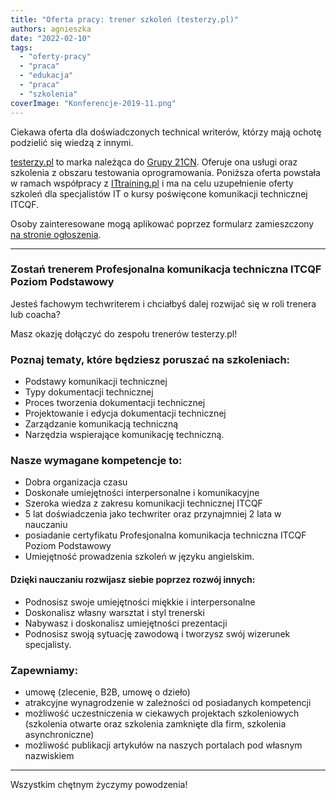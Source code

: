 ```yaml
---
title: "Oferta pracy: trener szkoleń (testerzy.pl)"
authors: agnieszka
date: "2022-02-10"
tags:
  - "oferty-pracy"
  - "praca"
  - "edukacja"
  - "praca"
  - "szkolenia"
coverImage: "Konferencje-2019-11.png"
---
```


Ciekawa oferta dla doświadczonych technical writerów, którzy mają ochotę
podzielić się wiedzą z innymi.

[testerzy.pl](https://testerzy.pl/) to marka należąca do
[Grupy 21CN](http://21cn.pl/). Oferuje ona usługi oraz szkolenia z obszaru
testowania oprogramowania. Poniższa oferta powstała w ramach współpracy z
[ITtraining.pl](http://ittraining.pl/) i ma na celu uzupełnienie oferty szkoleń
dla specjalistów IT o kursy poświęcone komunikacji technicznej ITCQF.

Osoby zainteresowane mogą aplikować poprzez formularz zamieszczony
[na stronie ogłoszenia](https://testerzy.pl/oferta-pracy/trener-szkolen-profesjonalna-komunikacja-itcqf-poziom-podstawowy).

---

### Zostań trenerem Profesjonalna komunikacja techniczna ITCQF Poziom Podstawowy

Jesteś fachowym techwriterem i chciałbyś dalej rozwijać się w roli trenera lub
coacha?

Masz okazję dołączyć do zespołu trenerów testerzy.pl!

### Poznaj tematy, które będziesz poruszać na szkoleniach:

- Podstawy komunikacji technicznej
- Typy dokumentacji technicznej
- Proces tworzenia dokumentacji technicznej
- Projektowanie i edycja dokumentacji technicznej
- Zarządzanie komunikacją techniczną
- Narzędzia wspierające komunikację techniczną.

### Nasze wymagane kompetencje to:

- Dobra organizacja czasu
- Doskonałe umiejętności interpersonalne i komunikacyjne
- Szeroka wiedza z zakresu komunikacji technicznej ITCQF
- 5 lat doświadczenia jako techwriter oraz przynajmniej 2 lata w nauczaniu
- posiadanie certyfikatu Profesjonalna komunikacja techniczna ITCQF Poziom
  Podstawowy
- Umiejętność prowadzenia szkoleń w języku angielskim.

#### Dzięki nauczaniu rozwijasz siebie poprzez rozwój innych:

- Podnosisz swoje umiejętności miękkie i interpersonalne
- Doskonalisz własny warsztat i styl trenerski
- Nabywasz i doskonalisz umiejętności prezentacji
- Podnosisz swoją sytuację zawodową i tworzysz swój wizerunek specjalisty.

### Zapewniamy:

- umowę (zlecenie, B2B, umowę o dzieło)
- atrakcyjne wynagrodzenie w zależności od posiadanych kompetencji
- możliwość uczestniczenia w ciekawych projektach szkoleniowych (szkolenia
  otwarte oraz szkolenia zamknięte dla firm, szkolenia asynchroniczne)
- możliwość publikacji artykułów na naszych portalach pod własnym nazwiskiem

---

Wszystkim chętnym życzymy powodzenia!
